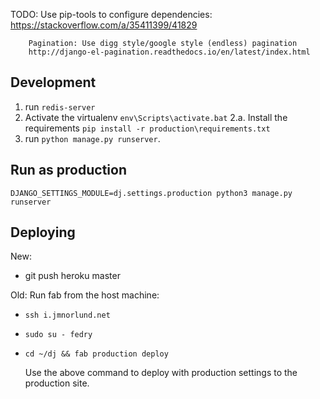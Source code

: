 
TODO:
        Use pip-tools to configure dependencies:
        https://stackoverflow.com/a/35411399/41829


        Pagination: Use digg style/google style (endless) pagination
        http://django-el-pagination.readthedocs.io/en/latest/index.html

## Development
1. run `redis-server`
2. Activate the virtualenv `env\Scripts\activate.bat`
2.a. Install the requirements `pip install -r production\requirements.txt`
3. run `python manage.py runserver`.


## Run as production
`DJANGO_SETTINGS_MODULE=dj.settings.production python3 manage.py runserver`

## Deploying
New:
- git push heroku master

Old:
Run fab from the host machine:

- `ssh i.jmnorlund.net`
- `sudo su - fedry`
- `cd ~/dj && fab production deploy`


   Use the above command to deploy with production settings to the production site.
